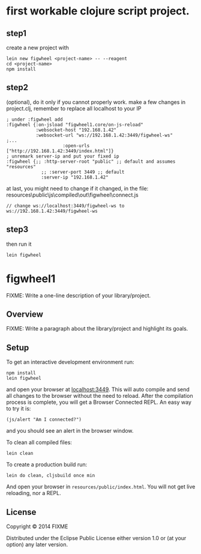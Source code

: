 # first workable clojure script project.
## step1
create a new project with <project-name>
```
lein new figwheel <project-name> -- --reagent
cd <project-name>
npm install
```
## step2
(optional), do it only if you cannot properly work. make a few changes in project.clj, remember to replace all localhost to your IP
```
; under :figwheel add
:figwheel {:on-jsload "figwheel1.core/on-js-reload"
           :websocket-host "192.168.1.42"
           :websocket-url "ws://192.168.1.42:3449/figwheel-ws"
;...
					 :open-urls ["http://192.168.1.42:3449/index.html"]}
; unremark server-ip and put your fixed ip
:figwheel {;; :http-server-root "public" ;; default and assumes "resources"
             ;; :server-port 3449 ;; default
             :server-ip "192.168.1.42"	 
```
at last, you might need to change if it changed, in the file: resources\public\js\compiled\out\figwheel\connect.js
```
// change ws://localhost:3449/figwheel-ws to
ws://192.168.1.42:3449/figwheel-ws
```
## step3
then run it 
```
lein figwheel
```






# figwheel1

FIXME: Write a one-line description of your library/project.

## Overview

FIXME: Write a paragraph about the library/project and highlight its goals.

## Setup

To get an interactive development environment run:

    npm install
    lein figwheel

and open your browser at [localhost:3449](http://localhost:3449/).
This will auto compile and send all changes to the browser without the
need to reload. After the compilation process is complete, you will
get a Browser Connected REPL. An easy way to try it is:

    (js/alert "Am I connected?")

and you should see an alert in the browser window.

To clean all compiled files:

    lein clean

To create a production build run:

    lein do clean, cljsbuild once min

And open your browser in `resources/public/index.html`. You will not
get live reloading, nor a REPL. 

## License

Copyright © 2014 FIXME

Distributed under the Eclipse Public License either version 1.0 or (at your option) any later version.
